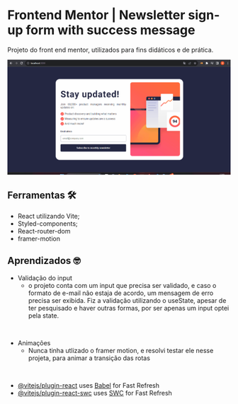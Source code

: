 # Frontend Mentor | Newsletter sign-up form with success message

Projeto do front end mentor, utilizados para fins didáticos e de prática.

![](./src/assets/gif-do-projeto.gif)

## Ferramentas 🛠️
- React utilizando Vite;
- Styled-components;
- React-router-dom
- framer-motion

## Aprendizados 🤓

- Validação do input
    - o projeto conta com um input que precisa ser validado, e caso o formato de e-mail não estaja de acordo, um mensagem de erro precisa ser exibida.
    Fiz a validação utilizando o useState, apesar de ter pesquisado e haver outras formas, por ser apenas um input optei pela state.
<br>

- Animações
    - Nunca tinha utlizado o framer motion, e resolvi testar ele nesse projeta, para animar a transição das rotas

<br>

- [@vitejs/plugin-react](https://github.com/vitejs/vite-plugin-react/blob/main/packages/plugin-react/README.md) uses [Babel](https://babeljs.io/) for Fast Refresh
- [@vitejs/plugin-react-swc](https://github.com/vitejs/vite-plugin-react-swc) uses [SWC](https://swc.rs/) for Fast Refresh
